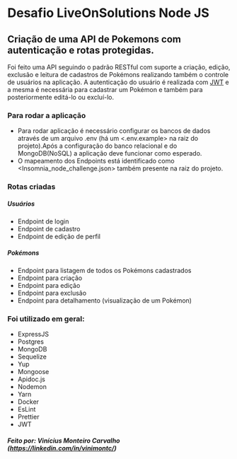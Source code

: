 # Desafio LiveOnSolutions Node JS

## Criação de uma API de Pokemons com autenticação e rotas protegidas.

Foi feito uma API seguindo o padrão RESTful com suporte a criação, edição, exclusão e leitura de cadastros de Pokémons realizando também o controle de usuários na aplicação.
A autenticação do usuário é realizada com [JWT](https://jwt.io/) e a mesma é necessária para cadastrar um Pokémon e também para posteriormente editá-lo ou excluí-lo.

### Para rodar a aplicação

- Para rodar aplicação é necessário configurar os bancos de dados através de um arquivo .env (há um <.env.example> na raiz do projeto).Após a configuração do banco relacional e do MongoDB(NoSQL) a aplicação deve funcionar como esperado.
- O mapeamento dos Endpoints está identificado como <Insomnia_node_challenge.json> também presente na raiz do projeto. 

### Rotas criadas

##### Usuários

- Endpoint de login
- Endpoint de cadastro
- Endpoint de edição de perfil

##### Pokémons

- Endpoint para listagem de todos os Pokémons cadastrados
- Endpoint para criação
- Endpoint para edição
- Endpoint para exclusão
- Endpoint para detalhamento (visualização de um Pokémon)

### Foi utilizado em geral: 

- ExpressJS
- Postgres
- MongoDB
- Sequelize
- Yup
- Mongoose
- Apidoc.js
- Nodemon
- Yarn
- Docker
- EsLint
- Prettier
- JWT

##### Feito por: Vinícius Monteiro Carvalho (https://linkedin.com/in/vinimontc/)
